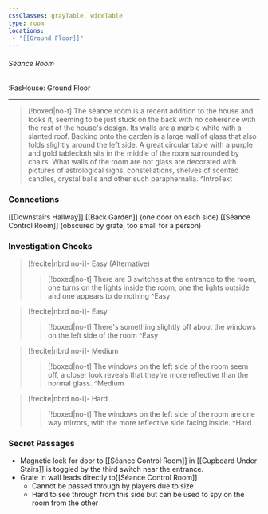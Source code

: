 ```yaml
---
cssClasses: grayTable, wideTable
type: room
locations:
 - "[[Ground Floor]]"
---
```

###### Séance Room
<span class="sub2">:FasHouse: Ground Floor</span>

---

> [!boxed|no-t]
> The séance room is a recent addition to the house and looks it, seeming to be just stuck on the back with no coherence with the rest of the house's design. Its walls are a marble white with a slanted roof. Backing onto the garden is a large wall of glass that also folds slightly around the left side. A great circular table with a purple and gold tablecloth sits in the middle of the room surrounded by chairs. What walls of the room are not glass are decorated with pictures of astrological signs, constellations, shelves of scented candles, crystal balls and other such paraphernalia.
>^IntroText
	
### Connections
[[Downstairs Hallway]]
[[Back Garden]] (one door on each side)
[[Séance Control Room]] (obscured by grate, too small for a person)

### Investigation Checks

> [!recite|nbrd no-i]- Easy (Alternative)
> <br>
> 
>> [!boxed|no-t]
>> There are 3 switches at the entrance to the room, one turns on the lights inside the room, one the lights outside and one appears to do nothing
>^Easy

> [!recite|nbrd no-i]- Easy
> <br>
> 
>> [!boxed|no-t]
>> There's something slightly off about the windows on the left side of the room
>^Easy

> [!recite|nbrd no-i]- Medium
> <br>
> 
>> [!boxed|no-t]
>> The windows on the left side of the room seem off, a closer look reveals that they're more reflective than the normal glass.
>^Medium

> [!recite|nbrd no-i]- Hard
> <br>
> 
>> [!boxed|no-t]
>> The windows on the left side of the room are one way mirrors, with the more reflective side facing inside.
>^Hard

### Secret Passages
- Magnetic lock for door to ⁠[[Séance Control Room]] in ⁠[[Cupboard Under Stairs]] is toggled by the third switch near the entrance.
- Grate in wall leads directly to[[Séance Control Room]]
	- Cannot be passed through by players due to size
	- Hard to see through from this side but can be used to spy on the room from the other


